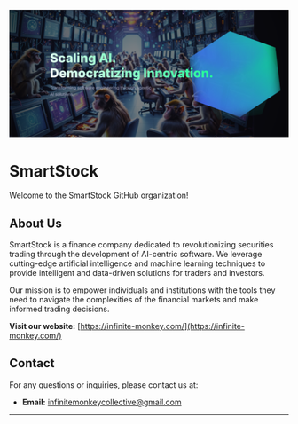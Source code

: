 ![](https://github.com/InfiniteMonkeyCollective/.github/blob/main/profile/SmartStock.png)
# SmartStock

Welcome to the SmartStock GitHub organization!

## About Us

SmartStock is a finance company dedicated to revolutionizing securities trading through the development of AI-centric software. We leverage cutting-edge artificial intelligence and machine learning techniques to provide intelligent and data-driven solutions for traders and investors.

Our mission is to empower individuals and institutions with the tools they need to navigate the complexities of the financial markets and make informed trading decisions.

**Visit our website:** [https://infinite-monkey.com/](https://infinite-monkey.com/)

## Contact

For any questions or inquiries, please contact us at:

* **Email:** [infinitemonkeycollective@gmail.com](mailto:infinitemonkeycollective@gmail.com)

---
